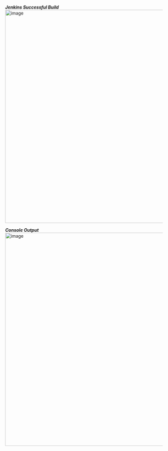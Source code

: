 ***Jenkins Successful Build***
<img width="1437" height="683" alt="image" src="https://github.com/user-attachments/assets/ae0e4129-e33d-462b-a6a0-b41dd2b89368" />

***Console Output***
<img width="1437" height="683" alt="image" src="https://github.com/user-attachments/assets/a981d750-d6f7-4e82-a086-4704bb407cea" />

